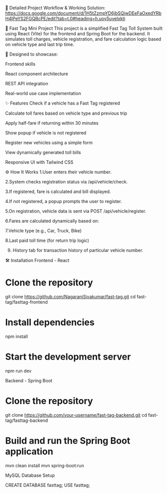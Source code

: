 📘 Detailed Project Workflow & Working Solution: https://docs.google.com/document/d/1H5tZzmpYD6jbSQiwDEeFaOxedYRbH4IPeYS2FGQBcPE/edit?tab=t.0#heading=h.uoy5uyelxkti

🚗 Fast Tag Mini Project
This project is a simplified Fast Tag Toll System built using React (Vite) for the frontend and Spring Boot for the backend. It simulates toll charges, vehicle registration, and fare calculation logic based on vehicle type and last trip time.

📌 Designed to showcase:

Frontend skills

React component architecture

REST API integration

Real-world use case implementation

✨ Features
 Check if a vehicle has a Fast Tag registered

 Calculate toll fares based on vehicle type and previous trip

 Apply half-fare if returning within 30 minutes

 Show popup if vehicle is not registered

 Register new vehicles using a simple form

 View dynamically generated toll bills

 Responsive UI with Tailwind CSS

⚙️ How It Works
1.User enters their vehicle number.

2.System checks registration status via /api/vehicle/check.

3.If registered, fare is calculated and bill displayed.

4.If not registered, a popup prompts the user to register.

5.On registration, vehicle data is sent via POST /api/vehicle/register.

6.Fares are calculated dynamically based on:

7.Vehicle type (e.g., Car, Truck, Bike)

8.Last paid toll time (for return trip logic)

9. History tab for transaction history of particular vehicle number.

🛠️ Installation
 Frontend - React
 # Clone the repository
git clone https://github.com/NagaraniSivakumar/fast-tag.git
cd fast-tag/fasttag-frontend

# Install dependencies
npm install

# Start the development server
npm run dev

Backend - Spring Boot
# Clone the repository
git clone https://github.com/your-username/fast-tag-backend.git
cd fast-tag/fasttag-backend

# Build and run the Spring Boot application
mvn clean install
mvn spring-boot:run

MySQL Database Setup

CREATE DATABASE fasttag;
USE fasttag;

